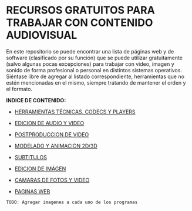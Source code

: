 # RECURSOS GRATUITOS PARA TRABAJAR CON CONTENIDO AUDIOVISUAL #

En este repositorio se puede encontrar una lista de páginas web y de
software (clasificado por su función) que se puede utilizar
gratuitamente (salvo algunas pocas excepciones) para trabajar con video,
imagen y sonido de forma profesional o personal en distintos sistemas
operativos.  
Siéntase libre de agregar al listado correspondiente, herramientas que
no estén mencionadas en el mismo, siempre tratando de mantener el orden
y el formato.  

**INDICE DE CONTENIDO:**  

- [HERRAMIENTAS TÉCNICAS, CODECS Y PLAYERS](HERRAMIENTAS_CODECS_PLAYERS.md)

- [EDICION DE AUDIO Y VIDEO](EDICION_DE_AUDIO_Y_VIDEO.md)

- [POSTPRODUCCION DE VIDEO](POSTPRODUCCION_DE_VIDEO.md)

- [MODELADO Y ANIMACIÓN 2D/3D](MODELADO_Y_ANIMACION_2D_3D.md)

- [SUBTITULOS](SUBTITULOS.md)

- [EDICION DE IMÁGEN](EDICION_DE_IMAGEN.md)

- [CAMARAS DE FOTOS Y VIDEO](CAMARAS_DE_FOTOS_Y_VIDEO.md)

- [PAGINAS WEB](PAGINAS_WEB.md)



``` TODO: Agregar imagenes a cada uno de los programas ```
